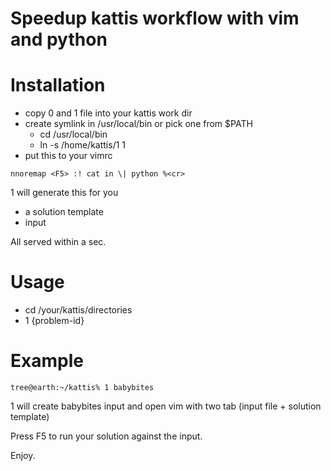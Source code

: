 # Speedup kattis workflow with vim and python

# Installation
- copy 0 and 1 file into your kattis work dir
- create symlink in /usr/local/bin or pick one from $PATH
   * cd /usr/local/bin
   * ln -s /home/kattis/1 1
- put this to your vimrc
 ```
nnoremap <F5> :! cat in \| python %<cr>
 ```

1 will generate this for you
* a solution template
* input

All served within a sec. 

# Usage 
 - cd /your/kattis/directories
 - 1 {problem-id}

# Example

```tree@earth:~/kattis% 1 babybites```

1 will create babybites input and open vim with two tab (input file + solution template)

Press F5 to run your solution against the input.

Enjoy.
